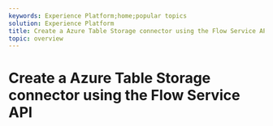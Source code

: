```yaml
---
keywords: Experience Platform;home;popular topics
solution: Experience Platform
title: Create a Azure Table Storage connector using the Flow Service API
topic: overview
---
```


# Create a Azure Table Storage connector using the Flow Service API